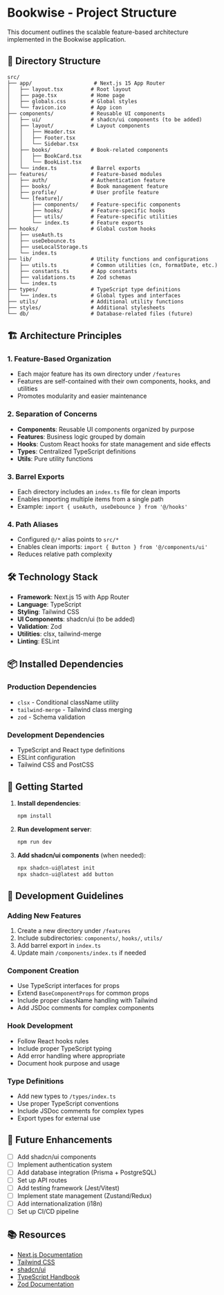 # Bookwise - Project Structure

This document outlines the scalable feature-based architecture implemented in the Bookwise application.

## 📁 Directory Structure

```
src/
├── app/                    # Next.js 15 App Router
│   ├── layout.tsx         # Root layout
│   ├── page.tsx           # Home page
│   ├── globals.css        # Global styles
│   └── favicon.ico        # App icon
├── components/            # Reusable UI components
│   ├── ui/                # shadcn/ui components (to be added)
│   ├── layout/            # Layout components
│   │   ├── Header.tsx
│   │   ├── Footer.tsx
│   │   └── Sidebar.tsx
│   ├── books/             # Book-related components
│   │   ├── BookCard.tsx
│   │   └── BookList.tsx
│   └── index.ts           # Barrel exports
├── features/              # Feature-based modules
│   ├── auth/              # Authentication feature
│   ├── books/             # Book management feature
│   ├── profile/           # User profile feature
│   └── [feature]/
│       ├── components/    # Feature-specific components
│       ├── hooks/         # Feature-specific hooks
│       ├── utils/         # Feature-specific utilities
│       └── index.ts       # Feature exports
├── hooks/                 # Global custom hooks
│   ├── useAuth.ts
│   ├── useDebounce.ts
│   ├── useLocalStorage.ts
│   └── index.ts
├── lib/                   # Utility functions and configurations
│   ├── utils.ts           # Common utilities (cn, formatDate, etc.)
│   ├── constants.ts       # App constants
│   ├── validations.ts     # Zod schemas
│   └── index.ts
├── types/                 # TypeScript type definitions
│   └── index.ts           # Global types and interfaces
├── utils/                 # Additional utility functions
├── styles/                # Additional stylesheets
└── db/                    # Database-related files (future)
```

## 🏗️ Architecture Principles

### 1. Feature-Based Organization

- Each major feature has its own directory under `/features`
- Features are self-contained with their own components, hooks, and utilities
- Promotes modularity and easier maintenance

### 2. Separation of Concerns

- **Components**: Reusable UI components organized by purpose
- **Features**: Business logic grouped by domain
- **Hooks**: Custom React hooks for state management and side effects
- **Types**: Centralized TypeScript definitions
- **Utils**: Pure utility functions

### 3. Barrel Exports

- Each directory includes an `index.ts` file for clean imports
- Enables importing multiple items from a single path
- Example: `import { useAuth, useDebounce } from '@/hooks'`

### 4. Path Aliases

- Configured `@/*` alias points to `src/*`
- Enables clean imports: `import { Button } from '@/components/ui'`
- Reduces relative path complexity

## 🛠️ Technology Stack

- **Framework**: Next.js 15 with App Router
- **Language**: TypeScript
- **Styling**: Tailwind CSS
- **UI Components**: shadcn/ui (to be added)
- **Validation**: Zod
- **Utilities**: clsx, tailwind-merge
- **Linting**: ESLint

## 📦 Installed Dependencies

### Production Dependencies

- `clsx` - Conditional className utility
- `tailwind-merge` - Tailwind class merging
- `zod` - Schema validation

### Development Dependencies

- TypeScript and React type definitions
- ESLint configuration
- Tailwind CSS and PostCSS

## 🚀 Getting Started

1. **Install dependencies**:

   ```bash
   npm install
   ```

2. **Run development server**:

   ```bash
   npm run dev
   ```

3. **Add shadcn/ui components** (when needed):
   ```bash
   npx shadcn-ui@latest init
   npx shadcn-ui@latest add button
   ```

## 📝 Development Guidelines

### Adding New Features

1. Create a new directory under `/features`
2. Include subdirectories: `components/`, `hooks/`, `utils/`
3. Add barrel export in `index.ts`
4. Update main `/components/index.ts` if needed

### Component Creation

- Use TypeScript interfaces for props
- Extend `BaseComponentProps` for common props
- Include proper className handling with Tailwind
- Add JSDoc comments for complex components

### Hook Development

- Follow React hooks rules
- Include proper TypeScript typing
- Add error handling where appropriate
- Document hook purpose and usage

### Type Definitions

- Add new types to `/types/index.ts`
- Use proper TypeScript conventions
- Include JSDoc comments for complex types
- Export types for external use

## 🔄 Future Enhancements

- [ ] Add shadcn/ui components
- [ ] Implement authentication system
- [ ] Add database integration (Prisma + PostgreSQL)
- [ ] Set up API routes
- [ ] Add testing framework (Jest/Vitest)
- [ ] Implement state management (Zustand/Redux)
- [ ] Add internationalization (i18n)
- [ ] Set up CI/CD pipeline

## 📚 Resources

- [Next.js Documentation](https://nextjs.org/docs)
- [Tailwind CSS](https://tailwindcss.com/docs)
- [shadcn/ui](https://ui.shadcn.com/)
- [TypeScript Handbook](https://www.typescriptlang.org/docs/)
- [Zod Documentation](https://zod.dev/)
